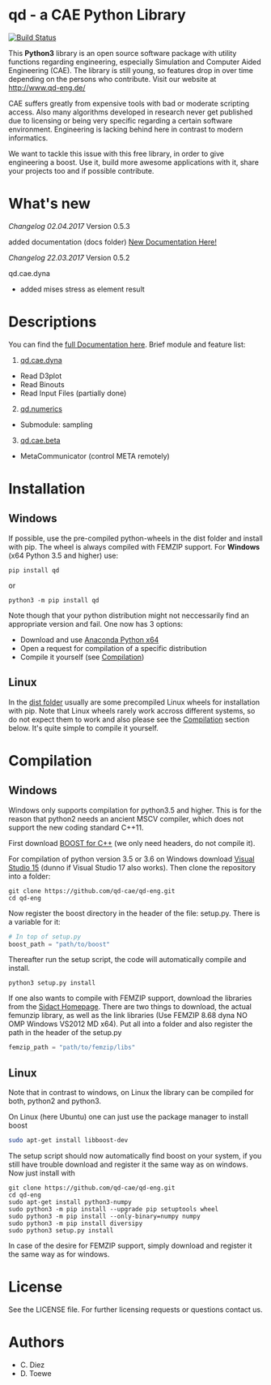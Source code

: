 

# qd - a CAE Python Library

[![Build Status](https://travis-ci.org/qd-cae/qd-eng.svg?branch=master)](https://travis-ci.org/qd-cae/qd-eng)

This **Python3** library is an open source software package with utility functions regarding engineering, especially Simulation and Computer Aided Engineering (CAE).
The library is still young, so features drop in over time depending on the persons who contribute. Visit our website at http://www.qd-eng.de/

CAE suffers greatly from expensive tools with bad or moderate scripting access. Also many algorithms developed in research never get published due to licensing or being very specific regarding a certain software environment. Engineering is lacking behind here in contrast to modern informatics.

We want to tackle this issue with this free library, in order to give engineering a boost. Use it, build more awesome applications with it, share your projects too and if possible contribute.

# What's new

*Changelog 02.04.2017*
Version 0.5.3

added documentation (docs folder)
[New Documentation Here!](https://qd-cae.github.io/qd-eng/build/html/index.html)

*Changelog 22.03.2017*
Version 0.5.2

qd.cae.dyna
 - added mises stress as element result

# Descriptions

You can find the [full Documentation here](https://qd-cae.github.io/qd-eng/build/html/index.html#). Brief module and feature list:

1. [qd.cae.dyna ](https://qd-cae.github.io/qd-eng/build/html/qd_cae_dyna.html)
  - Read D3plot
  - Read Binouts
  - Read Input Files (partially done)
2. [qd.numerics](https://qd-cae.github.io/qd-eng/build/html/qd_numerics.html)
  - Submodule: sampling
3. [qd.cae.beta](https://qd-cae.github.io/qd-eng/build/html/qd_cae_beta.html)
  - MetaCommunicator (control META remotely)

# Installation

## Windows

If possible, use the pre-compiled python-wheels in the dist folder and install with pip. The wheel is always compiled with FEMZIP support. For **Windows** (x64 Python 3.5 and higher) use:

```
pip install qd
```
or
```
python3 -m pip install qd
```

Note though that your python distribution might not neccessarily find an appropriate version and fail. One now has 3 options:

 - Download and use [Anaconda Python x64](https://www.continuum.io/downloads#windows)
 - Open a request for compilation of a specific distribution
 - Compile it yourself (see [Compilation](#Compilation))  

## Linux

In the [dist folder](https://github.com/qd-cae/qd-eng/tree/master/dist) usually are some precompiled Linux wheels for installation with pip. Note that Linux wheels rarely work accross different systems, so do not expect them to work and also please see the [Compilation](#Compilation) section below. It's quite simple to compile it yourself.

# Compilation

## Windows

Windows only supports compilation for python3.5 and higher. This is for the reason that python2 needs an ancient MSCV compiler, which does not support the new coding standard C++11.

First download [BOOST for C++](http://www.boost.org/) (we only need headers, do not compile it). 

For compilation of python version 3.5 or 3.6 on Windows download [Visual Studio 15](https://www.microsoft.com/de-DE/download/details.aspx?id=48146) (dunno if Visual Studio 17 also works). Then clone the repository into a folder:

```
git clone https://github.com/qd-cae/qd-eng.git
cd qd-eng
```

Now register the boost directory in the header of the file: setup.py. There is a variable for it:

```python
# In top of setup.py
boost_path = "path/to/boost"
```

Thereafter run the setup script, the code will automatically compile and install. 

```
python3 setup.py install
```

If one also wants to compile with FEMZIP support, download the libraries from the [Sidact Homepage](www.sidact.de). There are two things to download, the actual femunzip library, as well as the link libraries (Use FEMZIP 8.68 dyna NO OMP Windows VS2012 MD x64). Put all into a folder and also register the path in the header of the setup.py

```python
femzip_path = "path/to/femzip/libs"
```

## Linux

Note that in contrast to windows, on Linux the library can be compiled for both, python2 and python3. 

On Linux (here Ubuntu) one can just use the package manager to install boost

```bash
sudo apt-get install libboost-dev
```

The setup script should now automatically find boost on your system, if you still have trouble download and register it the same way as on windows. Now just install with

```
git clone https://github.com/qd-cae/qd-eng.git
cd qd-eng
sudo apt-get install python3-numpy
sudo python3 -m pip install --upgrade pip setuptools wheel
sudo python3 -m pip install --only-binary=numpy numpy
sudo python3 -m pip install diversipy
sudo python3 setup.py install
```

In case of the desire for FEMZIP support, simply download and register it the same way as for windows.

# License

See the LICENSE file.
For further licensing requests or questions contact us.

# Authors

- C. Diez
- D. Toewe
